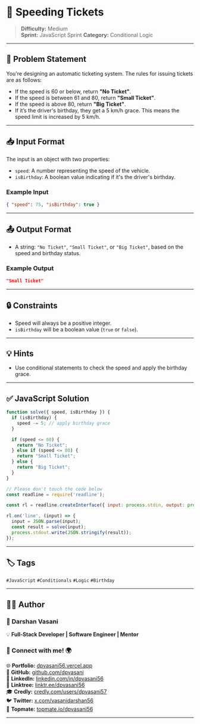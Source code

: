 # 🚗 Speeding Tickets

> **Difficulty:** Medium  
> **Sprint:** JavaScript Sprint 
> **Category:** Conditional Logic

---

## 📝 Problem Statement

You're designing an automatic ticketing system. The rules for issuing tickets are as follows:

- If the speed is 60 or below, return **"No Ticket"**.
- If the speed is between 61 and 80, return **"Small Ticket"**.
- If the speed is above 80, return **"Big Ticket"**.
- If it’s the driver's birthday, they get a 5 km/h grace. This means the speed limit is increased by 5 km/h.

---

## 📥 Input Format

The input is an object with two properties:

- `speed`: A number representing the speed of the vehicle.
- `isBirthday`: A boolean value indicating if it's the driver's birthday.

### Example Input

```json
{ "speed": 75, "isBirthday": true }
```

---

## 📤 Output Format

- A string: `"No Ticket"`, `"Small Ticket"`, or `"Big Ticket"`, based on the speed and birthday status.

### Example Output

```json
"Small Ticket"
```

---

## 🔒 Constraints

- Speed will always be a positive integer.
- `isBirthday` will be a boolean value (`true` or `false`).

---

## 💡 Hints

- Use conditional statements to check the speed and apply the birthday grace.
  
---

## ✅ JavaScript Solution

```js
function solve({ speed, isBirthday }) {
  if (isBirthday) {
    speed -= 5; // apply birthday grace
  }

  if (speed <= 60) {
    return "No Ticket";
  } else if (speed <= 80) {
    return "Small Ticket";
  } else {
    return "Big Ticket";
  }
}

// Please don't touch the code below
const readline = require('readline');

const rl = readline.createInterface({ input: process.stdin, output: process.stdout });

rl.on('line', (input) => {
  input = JSON.parse(input);
  const result = solve(input);
  process.stdout.write(JSON.stringify(result));
});
```

---

## 🏷️ Tags

`#JavaScript` `#Conditionals` `#Logic` `#Birthday`

---

## 👨‍💻 Author  

### 🚀 **Darshan Vasani**  
💡 **Full-Stack Developer | Software Engineer | Mentor**    

### 🔗 Connect with me! 🌍  
🌐 **Portfolio:** [dpvasani56.vercel.app](https://dpvasani56.vercel.app/)  
🐙 **GitHub:** [github.com/dpvasani](https://github.com/dpvasani)  
💼 **LinkedIn:** [linkedin.com/in/dpvasani56](https://www.linkedin.com/in/dpvasani56/)  
🌳 **Linktree:** [linktr.ee/dpvasani56](https://linktr.ee/dpvasani56)  
🎓 **Credly:** [credly.com/users/dpvasani57](https://www.credly.com/users/dpvasani57/)  
🐦 **Twitter:** [x.com/vasanidarshan56](https://x.com/vasanidarshan56)  
📢 **Topmate:** [topmate.io/dpvasani56](https://topmate.io/dpvasani56)  

---